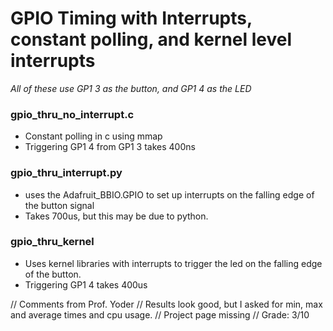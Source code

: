 # GPIO Timing with Interrupts, constant polling, and kernel level interrupts

*All of these use GP1 3 as the button, and GP1 4 as the LED* 

### gpio_thru_no_interrupt.c
* Constant polling in c using mmap
* Triggering GP1 4 from GP1 3 takes 400ns

### gpio_thru_interrupt.py
* uses the Adafruit_BBIO.GPIO to set up interrupts on the falling edge of the button signal
* Takes 700us, but this may be due to python.

### gpio_thru_kernel
* Uses kernel libraries with interrupts to trigger the led on the falling edge of the button.
* Triggering GP1 4 takes 400us

// Comments from Prof. Yoder
// Results look good, but I asked for min, max and average times and cpu usage.
// Project page missing
// Grade:  3/10